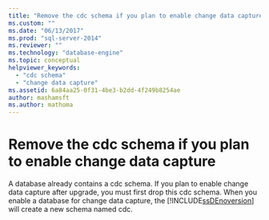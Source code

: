 ```yaml
---
title: "Remove the cdc schema if you plan to enable change data capture | Microsoft Docs"
ms.custom: ""
ms.date: "06/13/2017"
ms.prod: "sql-server-2014"
ms.reviewer: ""
ms.technology: "database-engine"
ms.topic: conceptual
helpviewer_keywords: 
  - "cdc schema"
  - "change data capture"
ms.assetid: 6a84aa25-0f31-4be3-b2dd-4f249b8254ae
author: mashamsft
ms.author: mathoma
---
```

# Remove the cdc schema if you plan to enable change data capture
  A database already contains a cdc schema. If you plan to enable change data capture after upgrade, you must first drop this cdc schema. When you enable a database for change data capture, the [!INCLUDE[ssDEnoversion](../../includes/ssdenoversion-md.md)] will create a new schema named cdc.  
  
  
